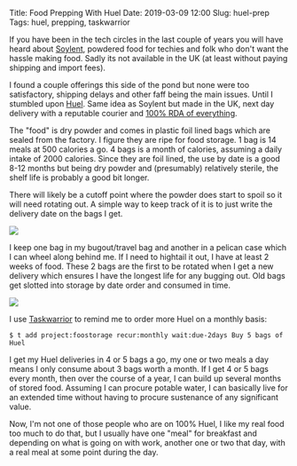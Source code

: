 Title: Food Prepping With Huel
Date: 2019-03-09 12:00
Slug: huel-prep
Tags: huel, prepping, taskwarrior

If you have been in the tech circles in the last couple of years you will have heard about [Soylent](https://www.soylent.com/), powdered food for techies and folk who don't want the hassle making food. Sadly its not available in the UK (at least without paying shipping and import fees).

I found a couple offerings this side of the pond but none were too satisfactory, shipping delays and other faff being the main issues. Until I stumbled upon [Huel](https://uk.huel.com). Same idea as Soylent but made in the UK, next day delivery with a reputable courier and [100% RDA of everything](https://huel.com/pages/nutritional-information-and-ingredients).

The "food" is dry powder and comes in plastic foil lined bags which are sealed from the factory. I figure they are ripe for food storage. 1 bag is 14 meals at 500 calories a go. 4 bags is a month of calories, assuming a daily intake of 2000 calories. Since they are foil lined, the use by date is a good 8-12 months but being dry powder and (presumably) relatively sterile, the shelf life is probably a good bit longer.

There will likely be a cutoff point where the powder does start to spoil so it will need rotating out. A simple way to keep track of it is to just write the delivery date on the bags I get.

<img src="{static}/media/images/2019-03-09 huel-date.jpg" class="align-center" loading="lazy" />

I keep one bag in my bugout/travel bag and another in a pelican case which I can wheel along behind me. If I need to hightail it out, I have at least 2 weeks of food. These 2 bags are the first to be rotated when I get a new delivery which ensures I have the longest life for any bugging out. Old bags get slotted into storage by date order and consumed in time.

<img src="{static}/media/images/2019-03-09 huel-stored.jpg" class="align-center" loading="lazy" />

I use [Taskwarrior](https://taskwarrior.org/) to remind me to order more Huel on a monthly basis:

    $ t add project:foostorage recur:monthly wait:due-2days Buy 5 bags of Huel

I get my Huel deliveries in 4 or 5 bags a go, my one or two meals a day means I only consume about 3 bags worth a month. If I get 4 or 5 bags every month, then over the course of a year, I can build up several months of stored food. Assuming I can procure potable water, I can basically live for an extended time without having to procure sustenance of any significant value.

Now, I'm not one of those people who are on 100% Huel, I like my real food too much to do that, but I usually have one "meal" for breakfast and depending on what is going on with work, another one or two that day, with a real meal at some point during the day.
